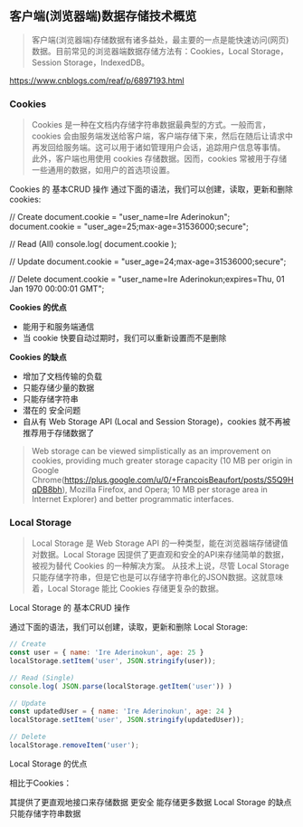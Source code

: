 ## 客户端(浏览器端)数据存储技术概览
> 客户端(浏览器端)存储数据有诸多益处，最主要的一点是能快速访问(网页)数据。目前常见的浏览器端数据存储方法有：Cookies，Local Storage，Session Storage，IndexedDB。

https://www.cnblogs.com/reaf/p/6897193.html

### Cookies
> Cookies 是一种在文档内存储字符串数据最典型的方式。一般而言，cookies 会由服务端发送给客户端，客户端存储下来，然后在随后让请求中再发回给服务端。这可以用于诸如管理用户会话，追踪用户信息等事情。
此外，客户端也用使用 cookies 存储数据。因而，cookies 常被用于存储一些通用的数据，如用户的首选项设置。

Cookies 的 基本CRUD 操作
通过下面的语法，我们可以创建，读取，更新和删除 cookies:

// Create 
document.cookie = "user_name=Ire Aderinokun";   
document.cookie = "user_age=25;max-age=31536000;secure"; 

// Read (All) 
console.log( document.cookie ); 
 
// Update 
document.cookie = "user_age=24;max-age=31536000;secure";  
 
// Delete 
document.cookie = "user_name=Ire Aderinokun;expires=Thu, 01 Jan 1970 00:00:01 GMT"; 

**Cookies 的优点**

* 能用于和服务端通信
* 当 cookie 快要自动过期时，我们可以重新设置而不是删除

**Cookies 的缺点**

* 增加了文档传输的负载
* 只能存储少量的数据
* 只能存储字符串
* 潜在的 安全问题
* 自从有 Web Storage API (Local and Session Storage)，cookies 就不再被推荐用于存储数据了


> Web storage can be viewed simplistically as an improvement on cookies, providing much greater storage capacity (10 MB per origin in Google Chrome(https://plus.google.com/u/0/+FrancoisBeaufort/posts/S5Q9HqDB8bh), Mozilla Firefox, and Opera; 10 MB per storage area in Internet Explorer) and better programmatic interfaces.

### Local Storage
> Local Storage 是 Web Storage API 的一种类型，能在浏览器端存储键值对数据。Local Storage 因提供了更直观和安全的API来存储简单的数据，被视为替代 Cookies 的一种解决方案。
从技术上说，尽管 Local Storage 只能存储字符串，但是它也是可以存储字符串化的JSON数据。这就意味着，Local Storage 能比 Cookies 存储更复杂的数据。

Local Storage 的 基本CRUD 操作

通过下面的语法，我们可以创建，读取，更新和删除 Local Storage:
```js
// Create 
const user = { name: 'Ire Aderinokun', age: 25 }   
localStorage.setItem('user', JSON.stringify(user)); 
 
// Read (Single) 
console.log( JSON.parse(localStorage.getItem('user')) )  
 
// Update 
const updatedUser = { name: 'Ire Aderinokun', age: 24 }   
localStorage.setItem('user', JSON.stringify(updatedUser)); 
 
// Delete 
localStorage.removeItem('user');  
```
Local Storage 的优点

相比于Cookies：

其提供了更直观地接口来存储数据
更安全
能存储更多数据
Local Storage 的缺点
只能存储字符串数据



